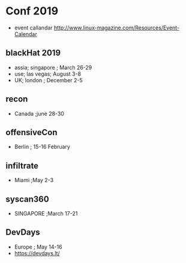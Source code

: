# Conf 2019  

* event callandar http://www.linux-magazine.com/Resources/Event-Calendar

## blackHat 2019
* assia; singapore ; March 26-29
* use; las vegas; August 3-8
* UK; london ; December 2-5

## recon
* Canada ;june 28-30

## offensiveCon
* Berlin ; 15-16 February 

## infiltrate
* Miami ;May 2-3

## syscan360
* SINGAPORE ;March 17-21

## DevDays 
* Europe ;  May 14-16
* https://devdays.lt/


